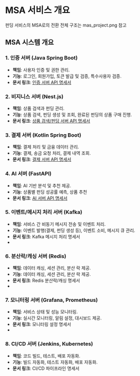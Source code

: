 # MSA 서비스 개요

펀딩 서비스의 MSA로의 전환
전체 구조는 mas_project.png 참고


## MSA 시스템 개요

### 1. 인증 서버 (Java Spring Boot)
- **책임**: 사용자 인증 및 권한 관리.
- **기능**: 로그인, 회원가입, 토큰 발급 및 검증, 특수사용자 검증.
- **문서 링크**: [인증 서버 API 명세서]()

### 2. 비지니스 서버 (Nest.js)
- **책임**: 상품 검색과 펀딩 관리.
- **기능**: 상품 검색, 펀딩 생성 및 조회, 완료된 펀딩의 상품 구매 진행.
- **문서 링크**: [상품 검색/펀딩 서버 API 명세서]()

### 3. 결제 서버 (Kotlin Spring Boot)
- **책임**: 결제 처리 및 금융 데이터 관리.
- **기능**: 결제, 송금 요청 처리, 결제 내역 조회.
- **문서 링크**: [결제 서버 API 명세서]()

### 4. AI 서버 (FastAPI)
- **책임**: AI 기반 분석 및 추천 제공.
- **기능**: 상품별 펀딩 성공률 예측, 상품 추천
- **문서 링크**: [AI 서버 API 명세서]()

### 5. 이벤트/메시지 처리 서버 (Kafka)
- **책임**: 서비스 간 비동기 메시지 전송 및 이벤트 처리.
- **기능**: 이벤트 발행(결제, 펀딩 생성 등), 이벤트 소비, 메시지 큐 관리.
- **문서 링크**: Kafka 메시지 처리 명세서
- 
### 6. 분산락/캐싱 서버 (Redis)
- **책임**: 데이터 캐싱, 세션 관리, 분산 락 제공.
- **기능**: 데이터 캐싱, 세션 관리, 분산 락 제공.
- **문서 링크**: Redis 분산락/캐싱 명세서
- 
### 7. 모니터링 서버 (Grafana, Prometheus)
- **책임**: 서비스 상태 및 성능 모니터링.
- **기능**: 실시간 모니터링, 알림 설정, 대시보드 제공.
- **문서 링크**: 모니터링 설정 명세서
- 
### 8. CI/CD 서버 (Jenkins, Kubernetes)
- **책임**: 코드 빌드, 테스트, 배포 자동화.
- **기능**: 빌드 자동화, 테스트 자동화, 배포 자동화.
- **문서 링크**: CI/CD 파이프라인 명세서